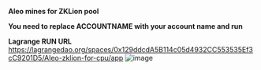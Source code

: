 **Aleo mines for ZKLion pool**

**You need to replace ACCOUNTNAME with your account name and run**

**Lagrange RUN URL**
https://lagrangedao.org/spaces/0x129ddcdA5B114c05d4932CC553535Ef3cC9201D5/Aleo-zklion-for-cpu/app
![image](https://github.com/blockchain315/awesome-swanchain/assets/173136503/6ae3a7b5-c018-4ae1-bd30-56a39873e275)

